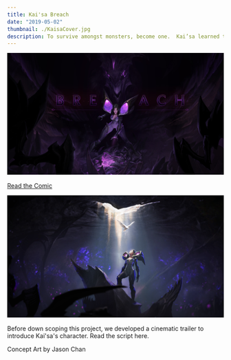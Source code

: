 ```yaml
---
title: Kai'sa Breach
date: "2019-05-02"
thumbnail: ./KaisaCover.jpg
description: To survive amongst monsters, become one.  Kai’sa learned this lesson as a little girl.  Now as a grown woman she has to grapple with not being of the void, but not being wholly human either.  Like most coming of age characters, she is trying to find her place in the world.
---
```


<div class="kg-card kg-image-card kg-width-wide">

![Kai'sa](./kaisa.jpg)

</div>

<!-- [Read the comic](https://na.leagueoflegends.com/en/featured/kaisa-comic) -->
<div class="center">
  <a href="https://na.leagueoflegends.com/en/featured/kaisa-comic" class="button primary large">Read the Comic</a>
</div>

<div class="kg-card kg-image-card kg-width-wide">

![Kai'sa](./kaisa_keyart_jchan_01.jpg)

</div>

Before down scoping this project, we developed a cinematic trailer to introduce Kai'sa's character.  Read the script here.

Concept Art by Jason Chan
